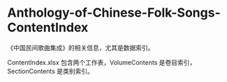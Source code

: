# Anthology-of-Chinese-Folk-Songs-ContentIndex

《中国民间歌曲集成》的相关信息，尤其是数据索引。

ContentIndex.xlsx 包含两个工作表，VolumeContents 是卷目索引，SectionContents 是类别索引。
